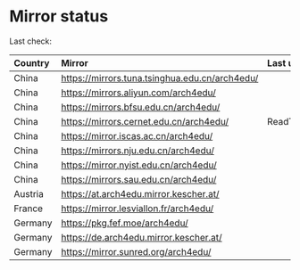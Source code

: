 <script src="./time.js"></script>
# Mirror status
Last check: <script type="text/javascript">localize(1744389013.0539415);</script>

|Country|Mirror|Last update|
|:------|:-----|:----------|
|China|https://mirrors.tuna.tsinghua.edu.cn/arch4edu/|<script type="text/javascript">localize(1744354038);</script>|
|China|https://mirrors.aliyun.com/arch4edu/|<script type="text/javascript">localize(1744354038);</script>|
|China|https://mirrors.bfsu.edu.cn/arch4edu/|<script type="text/javascript">localize(1744354038);</script>|
|China|https://mirrors.cernet.edu.cn/arch4edu/|ReadTimeout|
|China|https://mirror.iscas.ac.cn/arch4edu/|<script type="text/javascript">localize(1744354038);</script>|
|China|https://mirrors.nju.edu.cn/arch4edu/|<script type="text/javascript">localize(1744267563);</script>|
|China|https://mirror.nyist.edu.cn/arch4edu/|<script type="text/javascript">localize(1744354038);</script>|
|China|https://mirrors.sau.edu.cn/arch4edu/|<script type="text/javascript">localize(1731653531);</script>|
|Austria|https://at.arch4edu.mirror.kescher.at/|<script type="text/javascript">localize(1744354038);</script>|
|France|https://mirror.lesviallon.fr/arch4edu/|<script type="text/javascript">localize(1744354038);</script>|
|Germany|https://pkg.fef.moe/arch4edu/|<script type="text/javascript">localize(1744354038);</script>|
|Germany|https://de.arch4edu.mirror.kescher.at/|<script type="text/javascript">localize(1744354038);</script>|
|Germany|https://mirror.sunred.org/arch4edu/|<script type="text/javascript">localize(1744354038);</script>|

<script src="./tablefilter/tablefilter.js"></script>
<script src="./table.js"></script>